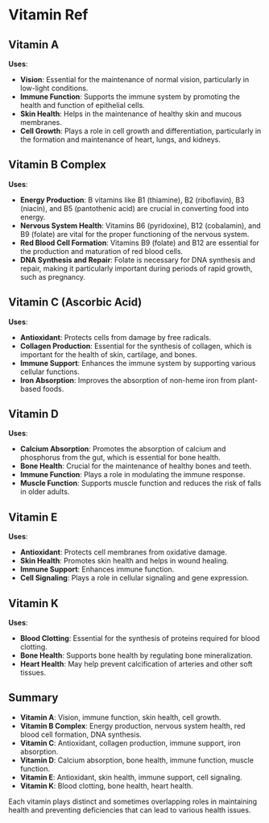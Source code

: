 # Vitamin Ref

## Vitamin A

**Uses**:

- **Vision**: Essential for the maintenance of normal vision, particularly in low-light conditions.
- **Immune Function**: Supports the immune system by promoting the health and function of epithelial cells.
- **Skin Health**: Helps in the maintenance of healthy skin and mucous membranes.
- **Cell Growth**: Plays a role in cell growth and differentiation, particularly in the formation and maintenance of heart, lungs, and kidneys.

## Vitamin B Complex

**Uses**:

- **Energy Production**: B vitamins like B1 (thiamine), B2 (riboflavin), B3 (niacin), and B5 (pantothenic acid) are crucial in converting food into energy.
- **Nervous System Health**: Vitamins B6 (pyridoxine), B12 (cobalamin), and B9 (folate) are vital for the proper functioning of the nervous system.
- **Red Blood Cell Formation**: Vitamins B9 (folate) and B12 are essential for the production and maturation of red blood cells.
- **DNA Synthesis and Repair**: Folate is necessary for DNA synthesis and repair, making it particularly important during periods of rapid growth, such as pregnancy.

## Vitamin C (Ascorbic Acid)

**Uses**:

- **Antioxidant**: Protects cells from damage by free radicals.
- **Collagen Production**: Essential for the synthesis of collagen, which is important for the health of skin, cartilage, and bones.
- **Immune Support**: Enhances the immune system by supporting various cellular functions.
- **Iron Absorption**: Improves the absorption of non-heme iron from plant-based foods.

## Vitamin D

**Uses**:

- **Calcium Absorption**: Promotes the absorption of calcium and phosphorus from the gut, which is essential for bone health.
- **Bone Health**: Crucial for the maintenance of healthy bones and teeth.
- **Immune Function**: Plays a role in modulating the immune response.
- **Muscle Function**: Supports muscle function and reduces the risk of falls in older adults.

## Vitamin E

**Uses**:

- **Antioxidant**: Protects cell membranes from oxidative damage.
- **Skin Health**: Promotes skin health and helps in wound healing.
- **Immune Support**: Enhances immune function.
- **Cell Signaling**: Plays a role in cellular signaling and gene expression.

## Vitamin K

**Uses**:

- **Blood Clotting**: Essential for the synthesis of proteins required for blood clotting.
- **Bone Health**: Supports bone health by regulating bone mineralization.
- **Heart Health**: May help prevent calcification of arteries and other soft tissues.

## Summary

- **Vitamin A**: Vision, immune function, skin health, cell growth.
- **Vitamin B Complex**: Energy production, nervous system health, red blood cell formation, DNA synthesis.
- **Vitamin C**: Antioxidant, collagen production, immune support, iron absorption.
- **Vitamin D**: Calcium absorption, bone health, immune function, muscle function.
- **Vitamin E**: Antioxidant, skin health, immune support, cell signaling.
- **Vitamin K**: Blood clotting, bone health, heart health.

Each vitamin plays distinct and sometimes overlapping roles in maintaining health and preventing deficiencies that can lead to various health issues.